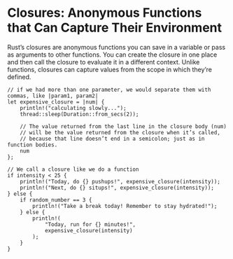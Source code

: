 # Closures: Anonymous Functions that Can Capture Their Environment
Rust’s closures are anonymous functions you can save in a variable or pass as arguments to other functions. 
You can create the closure in one place and then call the closure to evaluate it in a different context. 
Unlike functions, closures can capture values from the scope in which they’re defined. 

    // if we had more than one parameter, we would separate them with commas, like |param1, param2|
    let expensive_closure = |num| {
        println!("calculating slowly...");
        thread::sleep(Duration::from_secs(2));
        
        // The value returned from the last line in the closure body (num) 
        // will be the value returned from the closure when it’s called, 
        // because that line doesn’t end in a semicolon; just as in function bodies.
        num
    };
    
    // We call a closure like we do a function
    if intensity < 25 {
        println!("Today, do {} pushups!", expensive_closure(intensity));
        println!("Next, do {} situps!", expensive_closure(intensity));
    } else {
        if random_number == 3 {
            println!("Take a break today! Remember to stay hydrated!");
        } else {
            println!(
                "Today, run for {} minutes!",
                expensive_closure(intensity)
            );
        }
    }
